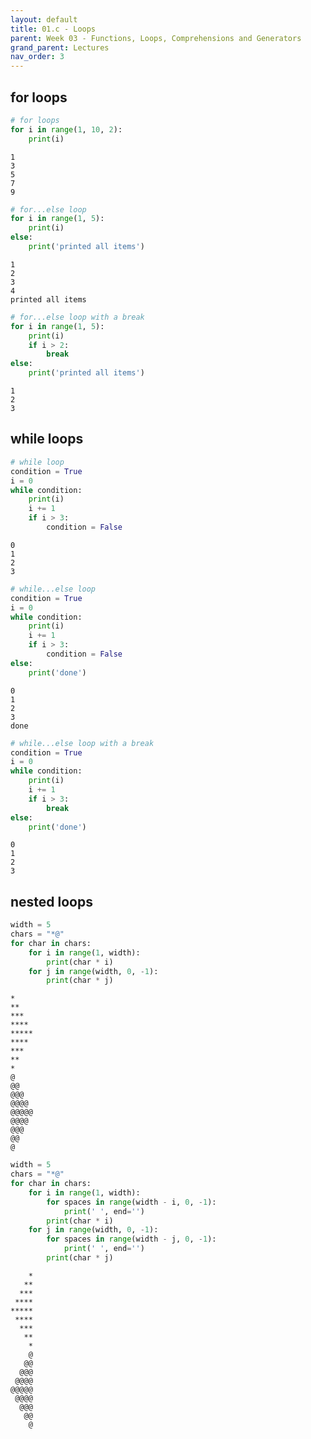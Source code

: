 ```yaml
---
layout: default
title: 01.c - Loops
parent: Week 03 - Functions, Loops, Comprehensions and Generators
grand_parent: Lectures
nav_order: 3
---
```

## for loops


```python
# for loops
for i in range(1, 10, 2):
    print(i)
```

    1
    3
    5
    7
    9



```python
# for...else loop
for i in range(1, 5):
    print(i)
else:
    print('printed all items')
```

    1
    2
    3
    4
    printed all items



```python
# for...else loop with a break
for i in range(1, 5):
    print(i)
    if i > 2:
        break
else:
    print('printed all items')
```

    1
    2
    3


## while loops


```python
# while loop
condition = True
i = 0
while condition:
    print(i)
    i += 1
    if i > 3:
        condition = False
```

    0
    1
    2
    3



```python
# while...else loop
condition = True
i = 0
while condition:
    print(i)
    i += 1
    if i > 3:
        condition = False
else:
    print('done')
```

    0
    1
    2
    3
    done



```python
# while...else loop with a break
condition = True
i = 0
while condition:
    print(i)
    i += 1
    if i > 3:
        break
else:
    print('done')
```

    0
    1
    2
    3


## nested loops


```python
width = 5
chars = "*@"
for char in chars:
    for i in range(1, width):
        print(char * i)
    for j in range(width, 0, -1):
        print(char * j)
```

    *
    **
    ***
    ****
    *****
    ****
    ***
    **
    *
    @
    @@
    @@@
    @@@@
    @@@@@
    @@@@
    @@@
    @@
    @



```python
width = 5
chars = "*@"
for char in chars:
    for i in range(1, width):
        for spaces in range(width - i, 0, -1):
            print(' ', end='')
        print(char * i)
    for j in range(width, 0, -1):
        for spaces in range(width - j, 0, -1):
            print(' ', end='')
        print(char * j)
```

        *
       **
      ***
     ****
    *****
     ****
      ***
       **
        *
        @
       @@
      @@@
     @@@@
    @@@@@
     @@@@
      @@@
       @@
        @



```python

```
